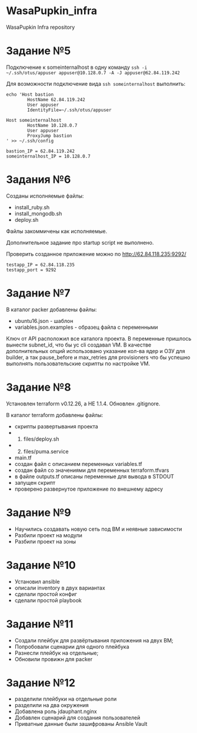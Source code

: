 # WasaPupkin_infra
WasaPupkin Infra repository


# Задание №5
Подключение к someinternalhost в одну команду
`ssh -i ~/.ssh/otus/appuser appuser@10.128.0.7 -A -J appuser@62.84.119.242`


Для возможности подключение вида `ssh someinternalhost` выполнить:
```
echo 'Host bastion
        HostName 62.84.119.242
        User appuser
        IdentityFile=~/.ssh/otus/appuser

Host someinternalhost
        HostName 10.128.0.7
        User appuser
        ProxyJump bastion
' >> ~/.ssh/config
```

```
bastion_IP = 62.84.119.242
someinternalhost_IP = 10.128.0.7
```

# Задания №6

Созданы исполняемые файлы:
* install_ruby.sh
* install_mongodb.sh
* deploy.sh

Файлы закоммичены как исполняемые.

Дополнительное задание про startup script не выполнено.

Проверить созданное приложение можно по http://62.84.118.235:9292/

```
testapp_IP = 62.84.118.235
testapp_port = 9292
```

# Задание №7

В каталог packer добавлены файлы:
* ubuntu16.json - шаблон
* variables.json.examples - образец файла с переменными

Ключ от API расположил все каталога проекта. В переменные пришлось вынести subnet_id, что бы yc cli создавал VM.
В качестве дополнительных опций использовано указание кол-ва ядер и ОЗУ для builder,
а так pause_before и max_retries для provisioners что бы успешно выполнять пользовательские скрипты по настройке VM.

# Задание №8

Установлен terraform v0.12.26, а НЕ 1.1.4.
Обновлен .gitignore.

В каталог terraform добавлены файлы:
* скрипты развертывания проекта
* 1. files/deploy.sh
* 2. files/puma.service
* main.tf
* создан файл с описанием переменных variables.tf
* создан файл со значениями для переменных terraform.tfvars
* в файле outputs.tf описаны переменные для вывода в STDOUT
* запущен скрипт
* проверено развернутое приложение по внешнему адресу

# Задание №9

* Научились создавать новую сеть под ВМ и неявные зависимости
* Разбили проект на модули
* Разбили проект на зоны

# Задание №10

* Установил ansible
* описали inventory в двух вариантах
* сделали простой конфиг
* сделали простой playbook

# Задание №11

* Создали плейбук для развёртывания приложения на двух ВМ;
* Попробовали сценарии для одного плейбука
* Разнесли плейбук на отдельные;
* Обновили провижн для packer

# Задание №12

* разделили плейбуки на отдельные роли
* разделили на два окружения
* Добавлена роль jdauphant.nginx
* Добавлен сценарий для создания пользователей
* Приватные данные были зашифрованы Ansible Vault
